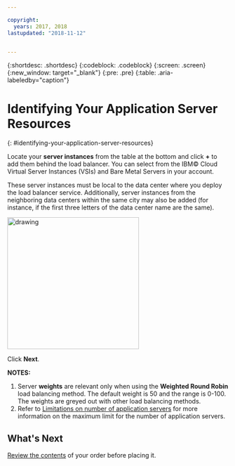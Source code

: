 ```yaml
---

copyright:
  years: 2017, 2018
lastupdated: "2018-11-12"


---
```


{:shortdesc: .shortdesc}
{:codeblock: .codeblock}
{:screen: .screen}
{:new_window: target="_blank"}
{:pre: .pre}
{:table: .aria-labeledby="caption"}

# Identifying Your Application Server Resources
{: #identifying-your-application-server-resources}

Locate your **server instances** from the table at the bottom and click **+** to add them behind the load balancer. You can select from the IBM© Cloud Virtual Server Instances (VSIs) and Bare Metal Servers in your account.

These server instances must be local to the data center where you deploy the load balancer service. Additionally, server instances from the neighboring data centers within the same city may also be added (for instance, if the first three letters of the data center name are the same).

<img src="images/locate-server-instance.png" alt="drawing" style="width: 300px;"/>

Click **Next**.

**NOTES:** 

1. Server **weights** are relevant only when using the **Weighted Round Robin** load balancing method. The default weight is 50 and the range is 0-100. The weights are greyed out with other load balancing methods.
2. Refer to [Limitations on number of application servers](/docs/infrastructure/loadbalancer-service?topic=loadbalancer-service-faqs-for-ibm-cloud-load-balancer#what-s-the-maximum-number-of-compute-instances-i-can-associate-with-my-load-balancer-) for more information on the maximum limit for the number of application servers.

## What's Next
[Review the contents](/docs/infrastructure/loadbalancer-service?topic=loadbalancer-service-review-and-place-your-order) of your order before placing it.
